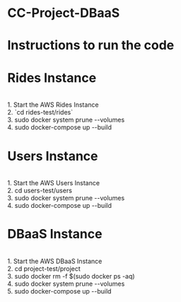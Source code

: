 # CC-Project-DBaaS

<h1> Instructions to run the code</h1>
<h1> Rides Instance </h1><br>
1. Start the AWS Rides Instance<br>
2. `cd rides-test/rides`
<br>
3. sudo docker system prune --volumes
<br>
4. sudo docker-compose up --build<br>

<h1> Users Instance</h1><br>
1. Start the AWS Users Instance<br>
2. cd users-test/users<br>
3. sudo docker system prune --volumes<br>
4. sudo docker-compose up --build<br>

<h1> DBaaS Instance</h1><br>
1. Start the AWS DBaaS Instance<br>
2. cd project-test/project<br>
3. sudo docker rm -f $(sudo docker ps -aq)<br>
4. sudo docker system prune --volumes<br>
5. sudo docker-compose up --build<br>

